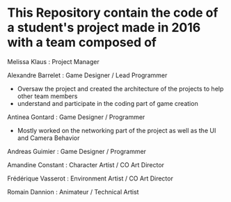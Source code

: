 # This Repository contain the code of a student's project made in 2016 with a team composed of

Melissa Klaus : Project Manager

Alexandre Barrelet : Game Designer / Lead Programmer
- Oversaw the project and created the architecture of the projects to help other team members 
- understand and participate in the coding part of game creation	

Antinea Gontard : Game Designer / Programmer
- Mostly worked on the networking part of the project as well as the UI and Camera Behavior

Andreas Guimier : Game Designer / Programmer

Amandine Constant : Character Artist / CO Art Director

Frédérique Vasserot : Environment Artist / CO Art Director

Romain Dannion : Animateur / Technical Artist

